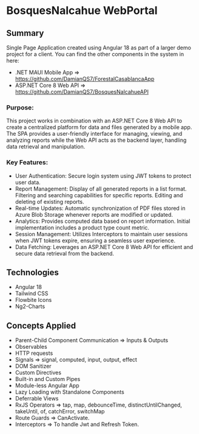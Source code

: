 # BosquesNalcahue WebPortal

## Summary
Single Page Application created using Angular 18 as part of a larger demo project for a client. You can find the other components in the system in here:
- .NET MAUI Mobile App => https://github.com/DamianQS7/ForestalCasablancaApp
- ASP.NET Core 8 Web API => https://github.com/DamianQS7/BosquesNalcahueAPI

### Purpose:
This project works in combination with an ASP.NET Core 8 Web API to create a centralized platform for data and files generated by a mobile app. The SPA provides a user-friendly interface for managing, viewing, and analyzing reports while the Web API acts as the backend layer, handling data retrieval and manipulation.

### Key Features:

* User Authentication: Secure login system using JWT tokens to protect user data.
* Report Management:
Display of all generated reports in a list format.
Filtering and searching capabilities for specific reports.
Editing and deleting of existing reports.
* Real-time Updates: Automatic synchronization of PDF files stored in Azure Blob Storage whenever reports are modified or updated.
* Analytics:
Provides computed data based on report information.
Initial implementation includes a product type count metric.
* Session Management: Utilizes Interceptors to maintain user sessions when JWT tokens expire, ensuring a seamless user experience.
* Data Fetching: Leverages an ASP.NET Core 8 Web API for efficient and secure data retrieval from the backend.

## Technologies
* Angular 18
* Tailwind CSS
* Flowbite Icons
* Ng2-Charts

## Concepts Applied
* Parent-Child Component Communication => Inputs & Outputs
* Observables
* HTTP requests
* Signals => signal, computed, input, output, effect
* DOM Sanitizer
* Custom Directives
* Built-in and Custom Pipes
* Module-less Angular App
* Lazy Loading with Standalone Components
* Deferrable Views
* RxJS Operators => tap, map, debounceTime, distinctUntilChanged, takeUntil, of, catchError, switchMap
* Route Guards => CanActivate.
* Interceptors => To handle Jwt and Refresh Token.
